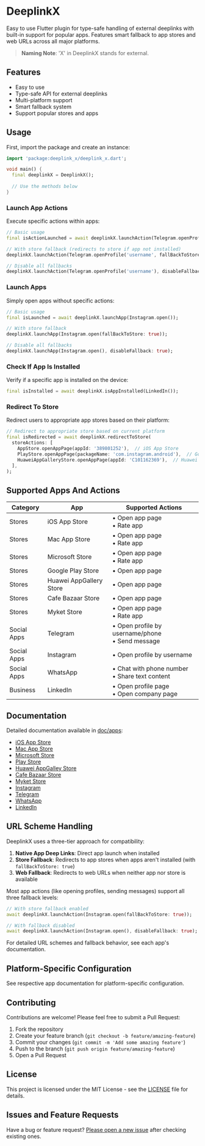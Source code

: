 # DeeplinkX

Easy to use Flutter plugin for type-safe handling of external deeplinks with built-in support for popular apps. Features smart fallback to app stores and web URLs across all major platforms.

> **Naming Note**: 'X' in DeeplinkX stands for external.

## Features

- Easy to use
- Type-safe API for external deeplinks
- Multi-platform support
- Smart fallback system
- Support popular stores and apps

## Usage

First, import the package and create an instance:

```dart
import 'package:deeplink_x/deeplink_x.dart';

void main() {
  final deeplinkX = DeeplinkX();
  
  // Use the methods below
}
```

### Launch App Actions

Execute specific actions within apps:

```dart
// Basic usage
final isActionLaunched = await deeplinkX.launchAction(Telegram.openProfile('username'));

// With store fallback (redirects to store if app not installed)
deeplinkX.launchAction(Telegram.openProfile('username', fallBackToStore: true));

// Disable all fallbacks
deeplinkX.launchAction(Telegram.openProfile('username'), disableFallback: true);
```

### Launch Apps

Simply open apps without specific actions:

```dart
// Basic usage
final isLaunched = await deeplinkX.launchApp(Instagram.open());

// With store fallback
deeplinkX.launchApp(Instagram.open(fallBackToStore: true));

// Disable all fallbacks
deeplinkX.launchApp(Instagram.open(), disableFallback: true);
```

### Check If App Is Installed

Verify if a specific app is installed on the device:

```dart
final isInstalled = await deeplinkX.isAppInstalled(LinkedIn());
```

### Redirect To Store

Redirect users to appropriate app stores based on their platform:

```dart
// Redirect to appropriate store based on current platform
final isRedirected = await deeplinkX.redirectToStore(
  storeActions: [
    AppStore.openAppPage(appId: '389801252'),  // iOS App Store
    PlayStore.openAppPage(packageName: 'com.instagram.android'),  // Google Play Store
    HuaweiAppGalleryStore.openAppPage(appId: 'C101162369'),  // Huawei AppGallery Store
  ],
);
```

## Supported Apps And Actions

| Category    | App                     | Supported Actions                                  |
| ----------- | ----------------------- | -------------------------------------------------- |
| Stores      | iOS App Store           | • Open app page<br>• Rate app                      |
| Stores      | Mac App Store           | • Open app page<br>• Rate app                      |
| Stores      | Microsoft Store         | • Open app page<br>• Rate app                      |
| Stores      | Google Play Store       | • Open app page                                    |
| Stores      | Huawei AppGallery Store | • Open app page                                    |
| Stores      | Cafe Bazaar Store       | • Open app page                                    |
| Stores      | Myket Store             | • Open app page<br>• Rate app                      |
| Social Apps | Telegram                | • Open profile by username/phone<br>• Send message |
| Social Apps | Instagram               | • Open profile by username                         |
| Social Apps | WhatsApp                | • Chat with phone number<br>• Share text content   |
| Business    | LinkedIn                | • Open profile page<br>• Open company page         |

## Documentation

Detailed documentation available in [doc/apps](https://github.com/DeeplinkX/DeeplinkX/tree/master/doc/apps):

- [iOS App Store](https://github.com/DeeplinkX/DeeplinkX/blob/master/doc/apps/stores/ios_app_store.md)
- [Mac App Store](https://github.com/DeeplinkX/DeeplinkX/blob/master/doc/apps/stores/mac_app_store.md)
- [Microsoft Store](https://github.com/DeeplinkX/DeeplinkX/blob/master/doc/apps/stores/microsoft_store.md)
- [Play Store](https://github.com/DeeplinkX/DeeplinkX/blob/master/doc/apps/stores/play_store.md)
- [Huawei AppGalley Store](https://github.com/DeeplinkX/DeeplinkX/blob/master/doc/apps/stores/huawei_app_gallery_store.md)
- [Cafe Bazaar Store](https://github.com/DeeplinkX/DeeplinkX/blob/master/doc/apps/stores/cafe_bazaar_store.md)
- [Myket Store](https://github.com/DeeplinkX/DeeplinkX/blob/master/doc/apps/stores/myket_store.md)
- [Instagram](https://github.com/DeeplinkX/DeeplinkX/blob/master/doc/apps/instagram.md)
- [Telegram](https://github.com/DeeplinkX/DeeplinkX/blob/master/doc/apps/telegram.md)
- [WhatsApp](https://github.com/DeeplinkX/DeeplinkX/blob/master/doc/apps/whatsapp.md)
- [LinkedIn](https://github.com/DeeplinkX/DeeplinkX/blob/master/doc/apps/linkedin.md)

## URL Scheme Handling

DeeplinkX uses a three-tier approach for compatibility:

1. **Native App Deep Links**: Direct app launch when installed
2. **Store Fallback**: Redirects to app stores when apps aren't installed (with `fallBackToStore: true`)
3. **Web Fallback**: Redirects to web URLs when neither app nor store is available

Most app actions (like opening profiles, sending messages) support all three fallback levels:

```dart
// With store fallback enabled
await deeplinkX.launchAction(Instagram.open(fallBackToStore: true));

// With fallback disabled
await deeplinkX.launchAction(Instagram.open(), disableFallback: true);
```

For detailed URL schemes and fallback behavior, see each app's documentation.

## Platform-Specific Configuration
See respective app documentation for platform-specific configuration.

## Contributing

Contributions are welcome! Please feel free to submit a Pull Request:

1. Fork the repository
2. Create your feature branch (`git checkout -b feature/amazing-feature`)
3. Commit your changes (`git commit -m 'Add some amazing feature'`)
4. Push to the branch (`git push origin feature/amazing-feature`)
5. Open a Pull Request

## License

This project is licensed under the MIT License - see the [LICENSE](https://github.com/DeeplinkX/DeeplinkX/blob/master/LICENSE) file for details.

## Issues and Feature Requests

Have a bug or feature request? [Please open a new issue](https://github.com/DeeplinkX/DeeplinkX/issues) after checking existing ones.